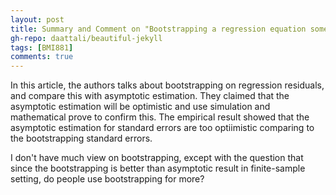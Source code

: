 ```yaml
---
layout: post
title: Summary and Comment on "Bootstrapping a regression equation some empirical results"
gh-repo: daattali/beautiful-jekyll
tags: [BMI881]
comments: true
---
```


In this article, the authors talks about bootstrapping on regression residuals, and compare this with asymptotic estimation. They
claimed that the asymptotic estimation will be optimistic and use simulation and mathematical prove to confirm this. The empirical 
result showed that the asymptotic estimation for standard errors are too optiimistic comparing to the bootstrapping standard errors.

I don't have much view on bootstrapping, except with the question that since the bootstrapping is better than asymptotic result in 
finite-sample setting, do people use bootstrapping for more?
